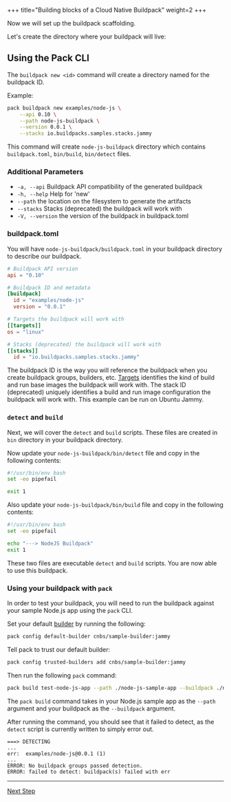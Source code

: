 +++
title="Building blocks of a Cloud Native Buildpack"
weight=2
+++

<!-- test:suite=create-buildpack;weight=2 -->

Now we will set up the buildpack scaffolding.

Let's create the directory where your buildpack will live:

## Using the Pack CLI

The `buildpack new <id>` command will create a directory named for the buildpack ID.

Example:
<!-- test:exec -->
```bash
pack buildpack new examples/node-js \
    --api 0.10 \
    --path node-js-buildpack \
    --version 0.0.1 \
    --stacks io.buildpacks.samples.stacks.jammy
```
<!--+- "{{execute}}"+-->
This command will create `node-js-buildpack` directory which contains `buildpack.toml`, `bin/build`,  `bin/detect` files.

### Additional Parameters
- `-a, --api` Buildpack API compatibility of the generated buildpack
- `-h, --help` Help for 'new'
- `--path` the location on the filesystem to generate the artifacts
- `--stacks` Stacks (deprecated) the buildpack will work with
- `-V, --version` the version of the buildpack in buildpack.toml


### buildpack.toml

You will have `node-js-buildpack/buildpack.toml`<!--+"{{open}}"+--> in your buildpack directory to describe our buildpack.

<!-- test:file=node-js-buildpack/buildpack.toml -->
```toml
# Buildpack API version
api = "0.10"

# Buildpack ID and metadata
[buildpack]
  id = "examples/node-js"
  version = "0.0.1"

# Targets the buildpack will work with
[[targets]]
os = "linux"

# Stacks (deprecated) the buildpack will work with
[[stacks]]
  id = "io.buildpacks.samples.stacks.jammy"

```

The buildpack ID is the way you will reference the buildpack when you create buildpack groups, builders, etc.
[Targets](/docs/for-buildpack-authors/concepts/targets/) identifies the kind of build and run base images the buildpack will work with.
The stack ID (deprecated) uniquely identifies a build and run image configuration the buildpack will work with. This example can be run on Ubuntu Jammy.

### `detect` and `build`

Next, we will cover the `detect` and `build` scripts. These files are created in `bin` directory in your buildpack directory.


Now update your `node-js-buildpack/bin/detect`<!--+"{{open}}"+--> file and copy in the following contents:

<!-- test:file=node-js-buildpack/bin/detect -->
```bash
#!/usr/bin/env bash
set -eo pipefail

exit 1
```

Also update your `node-js-buildpack/bin/build`<!--+"{{open}}"+--> file and copy in the following contents:

<!-- test:file=node-js-buildpack/bin/build -->
```bash
#!/usr/bin/env bash
set -eo pipefail

echo "---> NodeJS Buildpack"
exit 1
```

These two files are executable `detect` and `build` scripts. You are now able to use this buildpack.

### Using your buildpack with `pack`

In order to test your buildpack, you will need to run the buildpack against your sample Node.js app using the `pack` CLI.

Set your default [builder][builder] by running the following:

<!-- test:exec -->
```bash
pack config default-builder cnbs/sample-builder:jammy
```
<!--+- "{{execute}}"+-->

Tell pack to trust our default builder:

<!-- test:exec -->
```bash
pack config trusted-builders add cnbs/sample-builder:jammy
```
<!--+- "{{execute}}"+-->

Then run the following `pack` command:

<!-- test:exec;exit-code=1 -->
```bash
pack build test-node-js-app --path ./node-js-sample-app --buildpack ./node-js-buildpack
```
<!--+- "{{execute}}"+-->

The `pack build` command takes in your Node.js sample app as the `--path` argument and your buildpack as the `--buildpack` argument.

After running the command, you should see that it failed to detect, as the `detect` script is currently written to simply error out.

<!-- test:assert=contains;ignore-lines=... -->
```
===> DETECTING
...
err:  examples/node-js@0.0.1 (1)
...
ERROR: No buildpack groups passed detection.
ERROR: failed to detect: buildpack(s) failed with err
```

<!--+ if false+-->
---

<a href="/docs/buildpack-author-guide/create-buildpack/detection" class="button bg-pink">Next Step</a>

[builder]: /docs/for-platform-operators/concepts/builder
<!--+ end +-->
